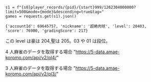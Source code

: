     s1 = f"{s0}player_records/{pid}/{start}999/1262304000000?limit=500&mode={mode}&descending=true&tag="
    games = requests.get(s1).json()

```
{'accountId': 69645757, 'nickname': '超絶肉球', 'level': 20403, 'score': 76900, 'gradingScore': 217}
```

この level は豪は 204,聖は 205。03 や 01 は段位。

4 人麻雀のデータを取得する場合
"https://5-data.amae-koromo.com/api/v2/pl4/"

3 人麻雀のデータを取得する場合
"https://5-data.amae-koromo.com/api/v2/pl3/"
